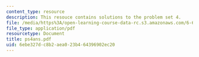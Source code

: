 ```yaml
---
content_type: resource
description: This resouce contains solutions to the problem set 4.
file: /media/https%3A/open-learning-course-data-rc.s3.amazonaws.com/6-691-seminar-in-electric-power-systems-spring-2006/6ebe327dc8b2aea023b464396902ec20_ps4ans.pdf
file_type: application/pdf
resourcetype: Document
title: ps4ans.pdf
uid: 6ebe327d-c8b2-aea0-23b4-64396902ec20
---
```

